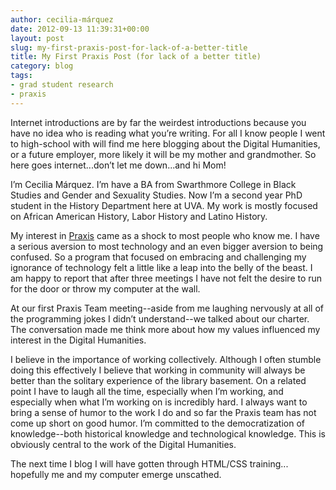 ```yaml
---
author: cecilia-márquez
date: 2012-09-13 11:39:31+00:00
layout: post
slug: my-first-praxis-post-for-lack-of-a-better-title
title: My First Praxis Post (for lack of a better title)
category: blog
tags:
- grad student research
- praxis
---
```


Internet introductions are by far the weirdest introductions because you have no idea who is reading what you’re writing.  For all I know people I went to high-school with will find me here blogging about the Digital Humanities, or a future employer, more likely it will be my mother and grandmother.  So here goes internet...don’t let me down...and hi Mom!

I’m Cecilia Márquez.  I’m have a BA from Swarthmore College in Black Studies and Gender and Sexuality Studies.  Now I’m a second year PhD student in the History Department here at UVA.  My work is mostly focused on African American History, Labor History and Latino History.

My interest in [Praxis](https://praxis.scholarslab.org/) came as a shock to most people who know me.  I have a serious aversion to most technology and an even bigger aversion to being confused.  So a program that focused on embracing and challenging my ignorance of technology felt a little like a leap into the belly of the beast.  I am happy to report that after three meetings I have not felt the desire to run for the door or throw my computer at the wall.

At our first Praxis Team meeting--aside from me laughing nervously at all of the programming jokes I didn’t understand--we talked about our charter.  The conversation made me think more about how my values influenced my interest in the Digital Humanities.

I believe in the importance of working collectively.  Although I often stumble doing this effectively I believe that working in community will always be better than the solitary experience of the library basement.  On a related point I have to laugh all the time, especially when I’m working, and especially when what I’m working on is incredibly hard.  I always want to bring a sense of humor to the work I do and so far the Praxis team has not come up short on good humor.  I’m committed to the democratization of knowledge--both historical knowledge and technological knowledge.  This is obviously central to the work of the Digital Humanities.

The next time I blog I will have gotten through HTML/CSS training... hopefully me and my computer emerge unscathed.
